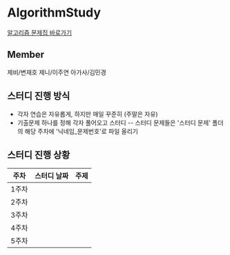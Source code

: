 # AlgorithmStudy

[알고리즘 문제집 바로가기](https://github.com/tony9402/baekjoon)


## Member
제비/변재호 제니/이주연 아가사/김민경


## 스터디 진행 방식
- 각자 연습은 자유롭게, 하지만 매일 꾸준히 (주말은 자유)
- 기출문제 하나를 정해 각자 풀어오고 스터디
-- 스터디 문제들은 '스터디 문제' 폴더의 해당 주차에 '닉네임_문제번호'로 파일 올리기

## 스터디 진행 상황
| 주차 | 스터디 날짜 | 주제 |
| :--: | :--: | :--: |
| 1주차 |  |  |
| 2주차 |  |  |
| 3주차 |  |  |
| 4주차 |  |  |
| 5주차 |  |  |


